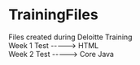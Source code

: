 # TrainingFiles
Files created during Deloitte Training
</br>Week 1 Test -----> HTML 
</br>Week 2 Test -----> Core Java
